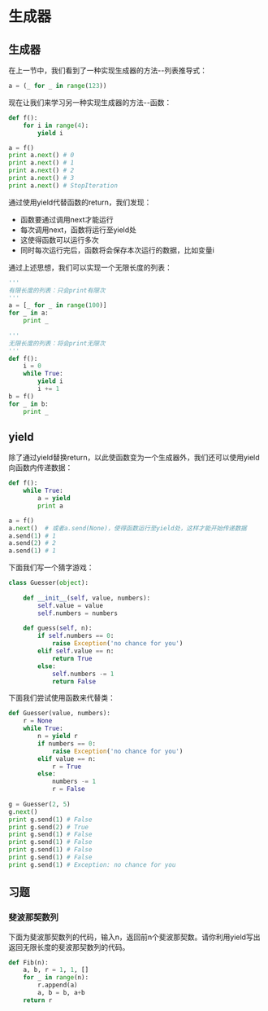 # 生成器

## 生成器

在上一节中，我们看到了一种实现生成器的方法--列表推导式：

```python
a = (_ for _ in range(123))
```

现在让我们来学习另一种实现生成器的方法--函数：

```python
def f():
    for i in range(4):
        yield i

a = f()
print a.next() # 0
print a.next() # 1
print a.next() # 2
print a.next() # 3
print a.next() # StopIteration		
```

通过使用yield代替函数的return，我们发现：

- 函数要通过调用next才能运行
- 每次调用next，函数将运行至yield处
- 这使得函数可以运行多次
- 同时每次运行完后，函数将会保存本次运行的数据，比如变量i

通过上述思想，我们可以实现一个无限长度的列表：

```python
'''
有限长度的列表：只会print有限次
'''
a = [_ for _ in range(100)]
for _ in a:
    print _
	
'''
无限长度的列表：将会print无限次
'''
def f():
    i = 0
    while True:
        yield i
        i += 1
b = f()
for _ in b:
    print _
```

## yield

除了通过yield替换return，以此使函数变为一个生成器外，我们还可以使用yield向函数内传递数据：

```python
def f():
    while True:
        a = yield
        print a

a = f()
a.next()  # 或者a.send(None)，使得函数运行至yield处，这样才能开始传递数据
a.send(1) # 1
a.send(2) # 2
a.send(1) # 1
```

下面我们写一个猜字游戏：

```python
class Guesser(object):
    
    def __init__(self, value, numbers):
        self.value = value
        self.numbers = numbers
		
    def guess(self, n):
        if self.numbers == 0:
            raise Exception('no chance for you')
        elif self.value == n:
            return True
        else:
            self.numbers -= 1
            return False
```

下面我们尝试使用函数来代替类：

```python
def Guesser(value, numbers):
    r = None
    while True:
        n = yield r
        if numbers == 0:
            raise Exception('no chance for you')
        elif value == n:
            r = True
        else:
            numbers -= 1
            r = False
			
g = Guesser(2, 5)
g.next()
print g.send(1) # False
print g.send(2) # True
print g.send(1) # False
print g.send(1) # False
print g.send(1) # False
print g.send(1) # False
print g.send(1) # Exception: no chance for you
```

## 习题

### 斐波那契数列

下面为斐波那契数列的代码，输入n，返回前n个斐波那契数。请你利用yield写出返回无限长度的斐波那契数列的代码。

```python
def Fib(n):
    a, b, r = 1, 1, []
    for _ in range(n):
        r.append(a)
        a, b = b, a+b
    return r
```